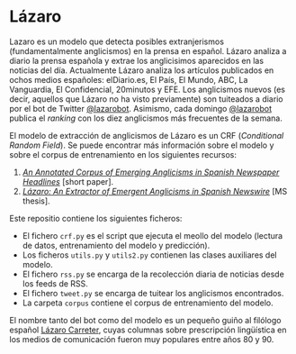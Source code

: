 # Lázaro
Lazaro es un modelo que detecta posibles extranjerismos (fundamentalmente anglicismos) en la prensa en español. Lázaro analiza a diario la prensa española y extrae los anglicisimos aparecidos en las noticias del día. Actualmente Lázaro analiza los artículos publicados en ochos medios españoles: elDiario.es, El País, El Mundo, ABC, La Vanguardia, El Confidencial, 20minutos y EFE. Los anglicismos nuevos (es decir, aquellos que Lázaro no ha visto previamente) son tuiteados a diario por el bot de Twitter [@lazarobot](https://twitter.com/lazarobot). Asimismo, cada domingo [@lazarobot](https://twitter.com/lazarobot) publica el _ranking_ con los diez anglicismos más frecuentes de la semana. 

El modelo de extracción de anglicismos de Lázaro es un CRF (_Conditional Random Field_). Se puede encontrar más información sobre el modelo y sobre el corpus de entrenamiento en los siguientes recursos:
1. [_An Annotated Corpus of Emerging Anglicisms in Spanish Newspaper Headlines_](https://www.aclweb.org/anthology/2020.calcs-1.1/) [short paper].
2. [_Lázaro: An Extractor of Emergent Anglicisms in Spanish Newswire_](http://bir.brandeis.edu/handle/10192/37532) [MS thesis].

Este repositio contiene los siguientes ficheros:
* El fichero ```crf.py``` es el script que ejecuta el meollo del modelo (lectura de datos, entrenamiento del modelo y predicción). 
* Los ficheros  ```utils.py``` y ```utils2.py``` contienen las clases auxiliares del modelo.
* El fichero ```rss.py``` se encarga de la recolección diaria de noticias desde los feeds de RSS. 
* El fichero ```tweet.py``` se encarga de tuitear los anglicismos encontrados. 
* La carpeta ```corpus``` contiene el corpus de entrenamiento del modelo. 

El nombre tanto del bot como del modelo es un pequeño guiño al filólogo español [Lázaro Carreter](https://es.wikipedia.org/wiki/Fernando_L%C3%A1zaro_Carreter), cuyas columnas sobre prescripción lingüística en los medios de comunicación fueron muy populares entre años 80 y 90. 
